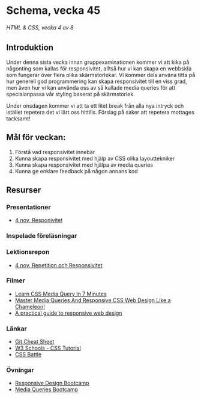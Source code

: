 # Schema, vecka 45
###### HTML & CSS, vecka 4 av 8

## Introduktion

Under denna sista vecka innan gruppexaminationen kommer vi att kika på någonting som kallas för responsivitet, alltså hur vi kan skapa en webbsida som fungerar över flera olika skärmstorlekar. Vi kommer dels använa titta på hur generell god programmering kan skapa responsivitet till en viss grad, men även hur vi kan använda oss av så kallade media queries för att specialanpassa vår styling baserat på skärmstorlek.

Under onsdagen kommer vi att ta ett litet break från alla nya intryck och istället repetera det vi lärt oss hittills. Förslag på saker att repetera mottages tacksamt!


## Mål för veckan:
1. Förstå vad responsivitet innebär
2. Kunna skapa responsivitet med hjälp av CSS olika layouttekniker
3. Kunna skapa responsivitet med hjälpa av media queries
4. Kunna ge enklare feedback på någon annans kod


## Resurser

### Presentationer
* [4 nov, Responivitet](https://docs.google.com/presentation/d/1_5S8nETWNWB5FNe6Cr1eH99WSF3uK05L/edit?usp=sharing&ouid=117251319654116712560&rtpof=true&sd=true)

### Inspelade föreläsningar


### Lektionsrepon
* [4 nov, Repetition och Responsivitet](https://github.com/fu-html-css-fe24/lecture-4-nov)


### Filmer
* [Learn CSS Media Query In 7 Minutes](https://www.youtube.com/watch?v=yU7jJ3NbPdA)
* [Master Media Queries And Responsive CSS Web Design Like a Chameleon!](https://www.youtube.com/watch?v=K24lUqcT0Ms)
* [A practical guide to responsive web design](https://www.youtube.com/watch?v=x4u1yp3Msao&t=60s)

  
### Länkar
* [Git Cheat Sheet](https://gist.github.com/Santosnr6/0741f2c607404f75fea8dc0910ded790)
* [W3 Schools - CSS Tutorial](https://www.w3schools.com/css/)
* [CSS Battle](https://cssbattle.dev/)


### Övningar
* [Responsive Design Bootcamp](https://github.com/fu-html-css-fe24/exercise-css-responsive-design-bootcamp)
* [Media Queries Bootcamp](https://github.com/fu-html-css-fe24/exercise-css-media-queries-bootcamp)





